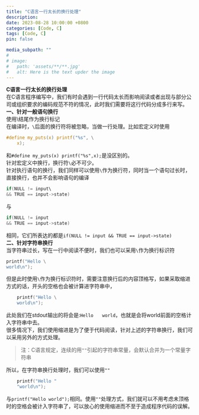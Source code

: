 ```yaml
---
title: "C语言一行太长的换行处理"
description: 
date: 2023-08-28 10:00:00 +0800
categories: [Code, C]
tags: [Code, C]
pin: false

media_subpath: ""
#
# image:
#   path: 'assets/**/**.jpg'
#   alt: Here is the text upder the image
---
```



**C语言一行太长的换行处理**  
在C语言程序编写中，我们有时会遇到一行代码太长而影响阅读或者出现与部分公司或组织要求的编码规范不符的情况，此时我们需要将这行代码分成多行来写。  
**一、针对一般语句换行**  
使用\结尾作为换行标记  
在编译时，`\`后面的换行符将被忽略，当做一行处理。比如宏定义时使用  
```c
#define my_puts(x) printf("%s", \
    x);
```
和`#define my_puts(x) printf("%s",x);`是没区别的。  
针对宏定义中换行，换行符`\`必不可少。  
针对执行语句的换行，我们同样可以使用`\`作为换行符，同时当一个语句过长时，直接换行，也并不会影响语句的编译  
```c
if(NULL != input\
&& TRUE == input->state)
```
与
```c
if(NULL != input 
&& TRUE == input->state)
```
相同，它们所表达的都是`if(NULL != input && TRUE == input->state)`  
**二、针对字符串换行**  
当字符串过长，写在一行中阅读不便时，我们也可以采用`\`作为换行标识符  
```c
printf("Hello \
world\n");
```
但是此时使用`\`作为换行标识符时，需要注意换行后的内容顶格写，如果采取缩进方式的话，开头的空格也会被计算进字符串中，  
```c
    printf("Hello \
    world\n");
```
此处我们在stdout输出的将会是:`Hello　　world`，也就是会将world前面的空格计入字符串中去。  
很多情况下，我们使用缩进是为了便于代码阅读，针对上述的字符串换行，我们可以采用另外的方式处理。  

> 注：C语言规定，连续的用`""`引起的字符串常量，会默认合并为一个常量字符串

所以，在字符串换行处理时，我们可以使用`""`
```c
    printf("Hello "
    "world\n");
```
与`printf("Hello world");`相同。使用`""`处理方式，我们就可以不用考虑未顶格时的空格会被计入字符串了，可以放心的使用缩进而不至于造成程序代码的误解。
